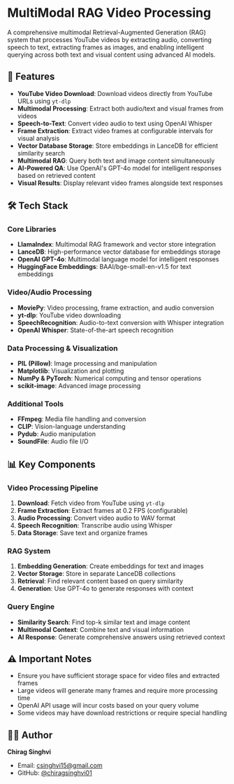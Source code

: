# MultiModal RAG Video Processing

A comprehensive multimodal Retrieval-Augmented Generation (RAG) system that processes YouTube videos by extracting audio, converting speech to text, extracting frames as images, and enabling intelligent querying across both text and visual content using advanced AI models.

## 🚀 Features

- **YouTube Video Download**: Download videos directly from YouTube URLs using `yt-dlp`
- **Multimodal Processing**: Extract both audio/text and visual frames from videos
- **Speech-to-Text**: Convert video audio to text using OpenAI Whisper
- **Frame Extraction**: Extract video frames at configurable intervals for visual analysis
- **Vector Database Storage**: Store embeddings in LanceDB for efficient similarity search
- **Multimodal RAG**: Query both text and image content simultaneously
- **AI-Powered QA**: Use OpenAI's GPT-4o model for intelligent responses based on retrieved content
- **Visual Results**: Display relevant video frames alongside text responses

## 🛠️ Tech Stack

### Core Libraries
- **LlamaIndex**: Multimodal RAG framework and vector store integration
- **LanceDB**: High-performance vector database for embeddings storage
- **OpenAI GPT-4o**: Multimodal language model for intelligent responses
- **HuggingFace Embeddings**: BAAI/bge-small-en-v1.5 for text embeddings

### Video/Audio Processing
- **MoviePy**: Video processing, frame extraction, and audio conversion
- **yt-dlp**: YouTube video downloading
- **SpeechRecognition**: Audio-to-text conversion with Whisper integration
- **OpenAI Whisper**: State-of-the-art speech recognition

### Data Processing & Visualization
- **PIL (Pillow)**: Image processing and manipulation
- **Matplotlib**: Visualization and plotting
- **NumPy & PyTorch**: Numerical computing and tensor operations
- **scikit-image**: Advanced image processing

### Additional Tools
- **FFmpeg**: Media file handling and conversion
- **CLIP**: Vision-language understanding
- **Pydub**: Audio manipulation
- **SoundFile**: Audio file I/O

## 📊 Key Components

### Video Processing Pipeline
1. **Download**: Fetch video from YouTube using `yt-dlp`
2. **Frame Extraction**: Extract frames at 0.2 FPS (configurable)
3. **Audio Processing**: Convert video audio to WAV format
4. **Speech Recognition**: Transcribe audio using Whisper
5. **Data Storage**: Save text and organize frames

### RAG System
1. **Embedding Generation**: Create embeddings for text and images
2. **Vector Storage**: Store in separate LanceDB collections
3. **Retrieval**: Find relevant content based on query similarity
4. **Generation**: Use GPT-4o to generate responses with context

### Query Engine
- **Similarity Search**: Find top-k similar text and image content
- **Multimodal Context**: Combine text and visual information
- **AI Response**: Generate comprehensive answers using retrieved context

## ⚠️ Important Notes

- Ensure you have sufficient storage space for video files and extracted frames
- Large videos will generate many frames and require more processing time
- OpenAI API usage will incur costs based on your query volume
- Some videos may have download restrictions or require special handling

## 👨‍💻 Author

**Chirag Singhvi**
- Email: csinghvi15@gmail.com
- GitHub: [@chiragsinghvi01](https://github.com/chiragsinghvi01)
